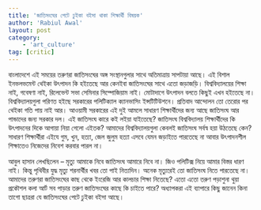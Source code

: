```yaml
---
title: 'জাতিসংঘের পেটে ঢুইকা বইসা থাকা শিক্ষার্থী বিষয়ক'
author: 'Rabiul Awal'
layout: post
category:
    - 'art_culture'
tag: [critic]
---
```

বাংলাদেশে এই সময়ের তরুণরা জাতিসংঘের অঙ্গ সংস্থানগুলার সাথে অতিমাত্রায় সাপটায়া আছে। এই বিশাল ইনভলভমেন্ট থেইকা উৎপাদন কি হইতেছে আর কেনইবা জাতিসংঘের সাথে এতো জড়াজড়ি। বিশ্ববিদ্যালয়ের শিক্ষা নাই, গবেষণা নাই, রিলেভেন্ট সভা সেমিনার সিম্পোজিয়াম নাই। মোটাদাগে উৎপাদন বলতে কিছুই এখন হইতেছে না। বিশ্ববিদ্যালয়গুলা পরিণত হইছে সরকারের পলিটিক্যাল ক্যানভাসিং ইন্সটিটিউশনে। প্রতিবাদ আন্দোলন তো তেরোর পর থেইকা গতি পায় নাই আর। আওয়ামী সরকারের এই দুই আমলে সাধারণ শিক্ষার্থীদের জন্য আছে জাতিসংঘ আর পান্ডাদের জন্য সরকার দল। এই জাতিসংঘ কারে কই লইয়া যাইতেছে? জাতিসংঘ বিশ্ববিদ্যালয় শিক্ষার্থীদের কি উৎপাদনের দিকে আগায়া নিয়া গেলো এইতক? আমাদের বিশ্ববিদ্যালয়গুলা কেবলই জাতিসংঘ সর্বস্ব হয়া উঠতেছে কেন? সাধারণ শিক্ষার্থীরা এইযে গুম, খুন, হত্যা, জেল জুলুম হত্যা এসবে যেমন জড়াইতে পারতেছে না আবার উৎপাদনশীল শিক্ষাতেও নিজেদের নিবেশ করবার পারল না।

আবুল হাসান লেখছিলেন – মৃত্যু আমাকে নিবে জাতিসংঘ আমারে নিবে না। জিও পলিটিক্স নিয়ে আমার বিস্তর ধারণ নাই। কিন্তু পৃথিবীর যুদ্ধ মৃত্যু শরনার্থীর খবর তো পাই নিত্যদিন। অনেক মৃত্যুরেই তো জাতিসংঘ নিতে পারতেছে না। আমাদের তরুণরা জাতিসংঘের কাছ থেকে ইংরেজি আর কালচার শিক্ষা নিতেছে? এতো এতো তরুণ পড়াশুনা থুয়া প্রকৌশল কলা আর্ট সব পাড়ার তরুণ জাতিসংঘের কাছে কি চাইতে পারে? অধ্যাপকরা এই ব্যাপারে কিছু জানেন কিনা তাগো ছাত্ররা যে জাতিসংঘের পেটে ঢুইকা বইসা আছে।
